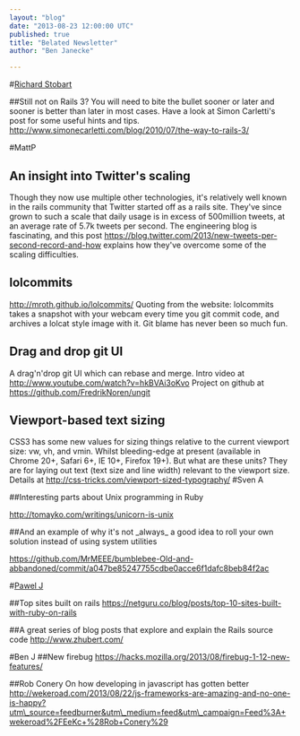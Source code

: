 ```yaml
---
layout: "blog"
date: "2013-08-23 12:00:00 UTC"
published: true
title: "Belated Newsletter"
author: "Ben Janecke"

---
```


#[Richard Stobart](http://www.unboxedconsulting.com/people/richard-stobart)  ##Still not on Rails 3?  You will need to bite the bullet sooner or later and sooner is better than later in most cases. Have a look at Simon Carletti's post for some useful hints and tips. http://www.simonecarletti.com/blog/2010/07/the-way-to-rails-3/  #MattP ## An insight into Twitter's scaling  Though they now use multiple other technologies, it's relatively well known in the rails community that Twitter started off as a rails site. They've since grown to such a scale that daily usage is in excess of 500million tweets, at an average rate of 5.7k tweets per second. The engineering blog is fascinating, and this post https://blog.twitter.com/2013/new-tweets-per-second-record-and-how explains how they've overcome some of the scaling difficulties.  ## lolcommits  http://mroth.github.io/lolcommits/ Quoting from the website: lolcommits takes a snapshot with your webcam every time you git commit code, and archives a lolcat style image with it. Git blame has never been so much fun.  ## Drag and drop git UI A drag'n'drop git UI which can rebase and merge. Intro video at http://www.youtube.com/watch?v=hkBVAi3oKvo Project on github at https://github.com/FredrikNoren/ungit  ## Viewport-based text sizing  CSS3 has some new values for sizing things relative to the current viewport size: vw, vh, and vmin. Whilst bleeding-edge at present (available in Chrome 20+, Safari 6+, IE 10+, Firefox 19+). But what are these units? They are for laying out text (text size and line width) relevant to the viewport size. Details at http://css-tricks.com/viewport-sized-typography/ #Sven A  ##Interesting parts about Unix programming in Ruby  http://tomayko.com/writings/unicorn-is-unix  ##And an example of why it's not \_always\_ a good idea to roll your own solution instead of using system utilities  https://github.com/MrMEEE/bumblebee-Old-and-abbandoned/commit/a047be85247755cdbe0acce6f1dafc8beb84f2ac  #[Pawel J](http://www.unboxedconsulting.com/people/pawel-janiak)  ##Top sites built on rails  https://netguru.co/blog/posts/top-10-sites-built-with-ruby-on-rails  ##A great series of blog posts that explore and explain the Rails source code  http://www.zhubert.com/  #Ben J ##New firebug https://hacks.mozilla.org/2013/08/firebug-1-12-new-features/  ##Rob Conery On how developing in javascript has gotten better http://wekeroad.com/2013/08/22/js-frameworks-are-amazing-and-no-one-is-happy?utm\_source=feedburner&utm\_medium=feed&utm\_campaign=Feed%3A+wekeroad%2FEeKc+%28Rob+Conery%29



